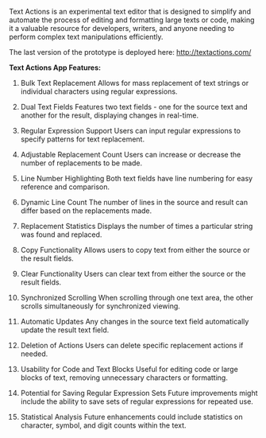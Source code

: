 Text Actions is an experimental text editor that is designed to simplify and automate the process of editing and formatting large texts or code, making it a valuable resource for developers, writers, and anyone needing to perform complex text manipulations efficiently.

The last version of the prototype is deployed here:
http://textactions.com/

**Text Actions App Features:**
1. Bulk Text Replacement
Allows for mass replacement of text strings or individual characters using regular expressions.

2. Dual Text Fields
Features two text fields - one for the source text and another for the result, displaying changes in real-time.

3. Regular Expression Support
Users can input regular expressions to specify patterns for text replacement.

4. Adjustable Replacement Count
Users can increase or decrease the number of replacements to be made.

5. Line Number Highlighting
Both text fields have line numbering for easy reference and comparison.

6. Dynamic Line Count
The number of lines in the source and result can differ based on the replacements made.

7. Replacement Statistics
Displays the number of times a particular string was found and replaced.

8. Copy Functionality
Allows users to copy text from either the source or the result fields.

9. Clear Functionality
Users can clear text from either the source or the result fields.

10. Synchronized Scrolling
When scrolling through one text area, the other scrolls simultaneously for synchronized viewing.

11. Automatic Updates
Any changes in the source text field automatically update the result text field.

12. Deletion of Actions
Users can delete specific replacement actions if needed.

13. Usability for Code and Text Blocks
Useful for editing code or large blocks of text, removing unnecessary characters or formatting.

14. Potential for Saving Regular Expression Sets
Future improvements might include the ability to save sets of regular expressions for repeated use.

15. Statistical Analysis
Future enhancements could include statistics on character, symbol, and digit counts within the text.
